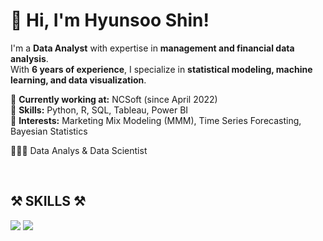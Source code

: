 # 👋 Hi, I'm Hyunsoo Shin!

I'm a **Data Analyst** with expertise in **management and financial data analysis**.  
With **6 years of experience**, I specialize in **statistical modeling, machine learning, and data visualization**.  

🔹 **Currently working at:** NCSoft (since April 2022)  
🔹 **Skills:** Python, R, SQL, Tableau, Power BI  
🔹 **Interests:** Marketing Mix Modeling (MMM), Time Series Forecasting, Bayesian Statistics  

👩🏻‍💻 Data Analys & Data Scientist

<br/>

## ⚒ SKILLS ⚒
<img src="https://img.shields.io/badge/R-276DC3?style=flat-square&logo=R&logoColor=white"/></a>
<img src="https://img.shields.io/badge/Python-3766AB?style=flat-square&logo=Python&logoColor=white"/></a>

<!---
Hyunsoolol/Hyunsoolol is a ✨ special ✨ repository because its `README.md` (this file) appears on your GitHub profile.
You can click the Preview link to take a look at your changes.
--->





    


